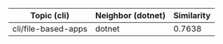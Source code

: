 | Topic (cli) | Neighbor (dotnet) | Similarity |
|-------------|-------------------|------------|
| cli/file-based-apps | dotnet | 0.7638 |
